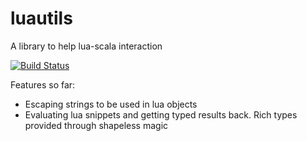 # luautils
A library to help lua-scala interaction

[![Build Status](https://travis-ci.org/triggerNZ/luautils.svg?branch=master)](https://travis-ci.org/triggerNZ/luautils)

Features so far:
  - Escaping strings to be used in lua objects
  - Evaluating lua snippets and getting typed results back. Rich types provided through shapeless magic
